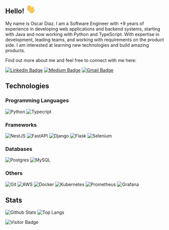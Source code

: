 ## Hello! <img src="https://raw.githubusercontent.com/oscargdi/oscargdi/main/wave.gif" width="30px">

My name is Oscar Diaz. I am a Software Engineer with +9 years of experience in developing web applications and backend systems, starting with Java and now working with Python and TypeScript. With expertise in development, leading teams, and working with requirements on the product side. I am interested at learning new technologies and build amazing products.  

Find out more about me and feel free to connect with me here:

[![Linkedin Badge](https://img.shields.io/badge/-LinkedIn-white?logo=linkedin&logoColor=blue&link=https://www.linkedin.com/in/oscar-diaz-iberico/)](https://www.linkedin.com/in/oscar-diaz-iberico/)
[![Medium Badge](https://img.shields.io/badge/-Medium-white?logo=medium&logoColor=black&link=https://oscargdi.medium.com/)](https://oscargdi.medium.com/)
[![Gmail Badge](https://img.shields.io/badge/-Gmail-white?logo=gmail&link=mailto:oscargdi22@gmail.com)](mailto:oscargdi22@gmail.com)

## Technologies

### Programming Languages
![Python](https://img.shields.io/badge/-Python-ffffff?style=flat&logo=python)
![Typecript](https://img.shields.io/badge/-Typescript-ffffff?style=flat&logo=typescript)

### Frameworks

![NestJS](https://img.shields.io/badge/-NestJS-ffffff?style=flat&logo=nestjs&logoColor=red)
![FastAPI](https://img.shields.io/badge/-FastApi-ffffff?style=flat&logo=fastapi&logoColor=darkgreen)
![Django](https://img.shields.io/badge/-Django-ffffff?style=flat&logo=django&logoColor=darkgreen)
![Flask](https://img.shields.io/badge/-Flask-ffffff?style=flat&logo=flask&logoColor=darkgreen)
![Selenium](https://img.shields.io/badge/-Selenium-ffffff?style=flat&logo=selenium)

### Databases

![Postgres](https://img.shields.io/badge/-Postgres-ffffff?style=flat&logo=postgresql)
![MySQL](https://img.shields.io/badge/-MySQL-ffffff?style=flat&logo=mysql)

### Others
![Git](https://img.shields.io/badge/-Git-white?style=flat&logo=git)
![AWS](https://img.shields.io/badge/-AWS-white?style=flat&logo=amazon-aws&logoColor=black)
![Docker](https://img.shields.io/badge/-Docker-white?style=flat&logo=docker)
![Kubernetes](https://img.shields.io/badge/-Kubernetes-white?style=flat&logo=kubernetes)
![Prometheus](https://img.shields.io/badge/-Prometheus-white?style=flat&logo=prometheus)
![Grafana](https://img.shields.io/badge/-Grafana-white?style=flat&logo=grafana)

## Stats

<!-- https://github.com/anuraghazra/github-readme-stats -->

![Github Stats](https://github-readme-stats.vercel.app/api?username=oscargdi&count_private=true&show_icons=true&include_all_commits=true&hide=issues,contribs)
![Top Langs](https://github-readme-stats.vercel.app/api/top-langs/?username=oscargdi&size_weight=0.5&count_weight=0.5&hide=html,css,dockerfile,makefile&layout=compact)

![Visitor Badge](https://visitor-badge.laobi.icu/badge?page_id=oscargdi.oscargdi)
